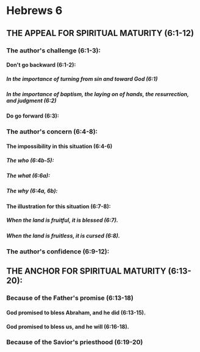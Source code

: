 ---
---
# Hebrews 6 
## THE APPEAL FOR SPIRITUAL MATURITY (6:1-12) 
###  The author\'s challenge (6:1-3): 
####  Don\'t go backward (6:1-2): 
#####  In the importance of turning from sin and toward God (6:1) 
#####  In the importance of baptism, the laying on of hands, the resurrection, and judgment (6:2) 
####  Do go forward (6:3): 
###  The author\'s concern (6:4-8): 
####  The impossibility in this situation (6:4-6) 
#####  The who (6:4b-5): 
#####  The what (6:6a): 
#####  The why (6:4a, 6b): 
####  The illustration for this situation (6:7-8): 
#####  When the land is fruitful, it is blessed (6:7). 
#####  When the land is fruitless, it is cursed (6:8). 
###  The author\'s confidence (6:9-12): 
## THE ANCHOR FOR SPIRITUAL MATURITY (6:13-20): 
###  Because of the Father\'s promise (6:13-18) 
####  God promised to bless Abraham, and he did (6:13-15). 
####  God promised to bless us, and he will (6:16-18). 
###  Because of the Savior\'s priesthood (6:19-20) 
